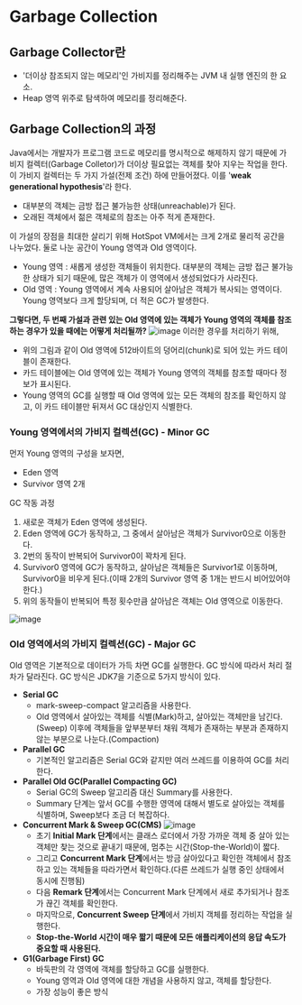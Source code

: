 # Garbage Collection

## Garbage Collector란

- '더이상 참조되지 않는 메모리'인 가비지를 정리해주는 JVM 내 실행 엔진의 한 요소.
- Heap 영역 위주로 탐색하여 메모리를 정리해준다.

## Garbage Collection의 과정

Java에서는 개발자가 프로그램 코드로 메모리를 명시적으로 해제하지 않기 때문에 가비지 컬렉터(Garbage Colletor)가 더이상 필요없는 객체를 찾아 지우는 작업을 한다. 이 가비지 컬렉터는 두 가지 가설(전제 조건) 하에 만들어졌다. 이를 '**weak generational hypothesis**'라 한다.

- 대부분의 객체는 금방 접근 불가능한 상태(unreachable)가 된다.
- 오래된 객체에서 젊은 객체로의 참조는 아주 적게 존재한다.

이 가설의 장점을 최대한 살리기 위해 HotSpot VM에서는 크게 2개로 물리적 공간을 나누었다. 둘로 나눈 공간이 Young 영역과 Old 영역이다.

- Young 영역 : 새롭게 생성한 객체들이 위치한다. 대부분의 객체는 금방 접근 불가능한 상태가 되기 때문에, 많은 객체가 이 영역에서 생성되었다가 사라진다.
- Old 영역 : Young 영역에서 계속 사용되어 살아남은 객체가 복사되는 영역이다. Young 영역보다 크게 할당되며, 더 적은 GC가 발생한다.

**그렇다면, 두 번째 가설과 관련 있는 Old 영역에 있는 객체가 Young 영역의 객체를 참조하는 경우가 있을 때에는 어떻게 처리될까?**
![image](https://user-images.githubusercontent.com/47625368/120897622-110b9b00-c662-11eb-876f-33c93eb24713.png)
이러한 경우를 처리하기 위해,

- 위의 그림과 같이 Old 영역에 512바이트의 덩어리(chunk)로 되어 있는 카드 테이블이 존재한다.
- 카드 테이블에는 Old 영역에 있는 객체가 Young 영역의 객체를 참조할 때마다 정보가 표시된다.
- Young 영역의 GC를 실행할 때 Old 영역에 있는 모든 객체의 참조를 확인하지 않고, 이 카드 테이블만 뒤져서 GC 대상인지 식별한다.

### Young 영역에서의 가비지 컬렉션(GC) - Minor GC

먼저 Young 영역의 구성을 보자면,

- Eden 영역
- Survivor 영역 2개

GC 작동 과정

1. 새로운 객체가 Eden 영역에 생성된다.
2. Eden 영역에 GC가 동작하고, 그 중에서 살아남은 객체가 Survivor0으로 이동한다.
3. 2번의 동작이 반복되어 Survivor0이 꽉차게 된다.
4. Survivor0 영역에 GC가 동작하고, 살아남은 객체들은 Survivor1로 이동하며, Survivor0을 비우게 된다.(이때 2개의 Survivor 영역 중 1개는 반드시 비어있어야 한다.)
5. 위의 동작들이 반복되어 특정 횟수만큼 살아남은 객체는 Old 영역으로 이동한다.

![image](https://user-images.githubusercontent.com/47625368/120887174-58773480-c62c-11eb-86a3-80368bfac6a5.png)

### Old 영역에서의 가비지 컬렉션(GC) - Major GC

Old 영역은 기본적으로 데이터가 가득 차면 GC를 실행한다. GC 방식에 따라서 처리 절차가 달라진다. GC 방식은 JDK7을 기준으로 5가지 방식이 있다.

- **Serial GC**
  - mark-sweep-compact 알고리즘을 사용한다.
  - Old 영역에서 살아있는 객체를 식별(Mark)하고, 살아있는 객체만을 남긴다.(Sweep) 이후에 객체들을 앞부분부터 채워 객체가 존재하는 부분과 존재하지 않는 부분으로 나눈다.(Compaction)
- **Parallel GC**
  - 기본적인 알고리즘은 Serial GC와 같지만 여러 쓰레드를 이용하여 GC를 처리한다.
- **Parallel Old GC(Parallel Compacting GC)**
  - Serial GC의 Sweep 알고리즘 대신 Summary를 사용한다.
  - Summary 단계는 앞서 GC를 수행한 영역에 대해서 별도로 살아있는 객체를 식별하며, Sweep보다 조금 더 복잡하다.
- **Concurrent Mark & Sweep GC(CMS)**
  ![image](https://user-images.githubusercontent.com/47625368/120899577-57b1c300-c66b-11eb-955c-f202e07e694c.png)
  - 초기 **Initial Mark 단계**에서는 클래스 로더에서 가장 가까운 객체 중 살아 있는 객체만 찾는 것으로 끝내기 때문에, 멈추는 시간(Stop-the-World)이 짧다.
  - 그리고 **Concurrent Mark 단계**에서는 방금 살아있다고 확인한 객체에서 참조하고 있는 객체들을 따라가면서 확인하다.(다른 쓰레드가 실행 중인 상태에서 동시에 진행됨)
  - 다음 **Remark 단계**에서는 Concurrent Mark 단계에서 새로 추가되거나 참조가 끊긴 객체를 확인한다.
  - 마지막으로, **Concurrent Sweep 단계**에서 가비지 객체를 정리하는 작업을 실행한다.
  - **Stop-the-World 시간이 매우 짧기 때문에 모든 애플리케이션의 응답 속도가 중요할 때 사용된다.**
- **G1(Garbage First) GC**
  - 바둑판의 각 영역에 객체를 할당하고 GC를 실행한다.
  - Young 영역과 Old 영역에 대한 개념을 사용하지 않고, 객체를 할당한다.
  - 가장 성능이 좋은 방식
